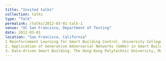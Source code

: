 ```yaml
---
title: "Invited talks"
collection: talks
type: "Talk"
permalink: /talks/2012-03-01-talk-1
venue: "UC San Francisco, Department of Testing"
date: 2012-03-01
location: "San Francisco, California"
1 Reinforcement Learning for Smart Building Control. University College London, Feb. 2022
2. Application of Generative Adversarial Networks (GANs) in Smart Buildings. Syracuse University, Nov. 2021
3. Data-driven Smart Building. The Hong Kong Polytechnic University, May 2021.
---
```

